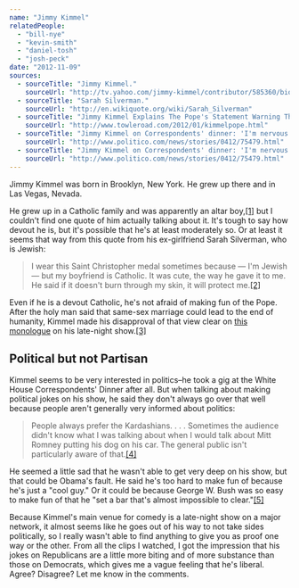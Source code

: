 ```yaml
---
name: "Jimmy Kimmel"
relatedPeople:
  - "bill-nye"
  - "kevin-smith"
  - "daniel-tosh"
  - "josh-peck"
date: "2012-11-09"
sources:
  - sourceTitle: "Jimmy Kimmel."
    sourceUrl: "http://tv.yahoo.com/jimmy-kimmel/contributor/585360/bio"
  - sourceTitle: "Sarah Silverman."
    sourceUrl: "http://en.wikiquote.org/wiki/Sarah_Silverman"
  - sourceTitle: "Jimmy Kimmel Explains The Pope's Statement Warning That Gay Marriage Could End Humanity."
    sourceUrl: "http://www.towleroad.com/2012/01/kimmelpope.html"
  - sourceTitle: "Jimmy Kimmel on Correspondents' dinner: 'I'm nervous.'"
    sourceUrl: "http://www.politico.com/news/stories/0412/75479.html"
  - sourceTitle: "Jimmy Kimmel on Correspondents' dinner: 'I'm nervous.'"
    sourceUrl: "http://www.politico.com/news/stories/0412/75479.html"
---
```


Jimmy Kimmel was born in Brooklyn, New York. He grew up there and in Las Vegas, Nevada.

He grew up in a Catholic family and was apparently an altar boy,<a class="source-citation" href="http://tv.yahoo.com/jimmy-kimmel/contributor/585360/bio" title="Jimmy Kimmel.">[1]</a> but I couldn't find one quote of him actually talking about it. It's tough to say how devout he is, but it's possible that he's at least moderately so. Or at least it seems that way from this quote from his ex-girlfriend Sarah Silverman, who is Jewish:

>I wear this Saint Christopher medal sometimes because — I'm Jewish — but my boyfriend is Catholic. It was cute, the way he gave it to me. He said if it doesn't burn through my skin, it will protect me.<a class="source-citation" href="http://en.wikiquote.org/wiki/Sarah_Silverman" title="Sarah Silverman.">[2]</a>

Even if he is a devout Catholic, he's not afraid of making fun of the Pope. After the holy man said that same-sex marriage could lead to the end of humanity, Kimmel made his disapproval of that view clear on [this monologue](http://www.towleroad.com/2012/01/kimmelpope.html) on his late-night show.<a class="source-citation" href="http://www.towleroad.com/2012/01/kimmelpope.html" title="Jimmy Kimmel Explains The Pope&apos;s Statement Warning That Gay Marriage Could End Humanity.">[3]</a>

## Political but not Partisan

Kimmel seems to be very interested in politics–he took a gig at the White House Correspondents' Dinner after all. But when talking about making political jokes on his show, he said they don't always go over that well because people aren't generally very informed about politics:

>People always prefer the Kardashians. . . . Sometimes the audience didn't know what I was talking about when I would talk about Mitt Romney putting his dog on his car. The general public isn't particularly aware of that.<a class="source-citation" href="http://www.politico.com/news/stories/0412/75479.html" title="Jimmy Kimmel on Correspondents&apos; dinner: &apos;I&apos;m nervous.&apos;">[4]</a>

He seemed a little sad that he wasn't able to get very deep on his show, but that could be Obama's fault. He said he's too hard to make fun of because he's just a "cool guy." Or it could be because George W. Bush was so easy to make fun of that he "set a bar that's almost impossible to clear."<a class="source-citation" href="http://www.politico.com/news/stories/0412/75479.html" title="Jimmy Kimmel on Correspondents&apos; dinner: &apos;I&apos;m nervous.&apos;">[5]</a>

Because Kimmel's main venue for comedy is a late-night show on a major network, it almost seems like he goes out of his way to not take sides politically, so I really wasn't able to find anything to give you as proof one way or the other. From all the clips I watched, I got the impression that his jokes on Republicans are a little more biting and of more substance than those on Democrats, which gives me a vague feeling that he's liberal. Agree? Disagree? Let me know in the comments.